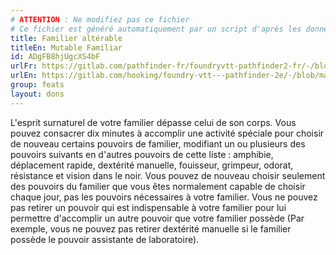 ```yaml
---
# ATTENTION : Ne modifiez pas ce fichier
# Ce fichier est généré automatiquement par un script d'après les données du module Foundry VTT officiel et de sa traduction
title: Familier altérable
titleEn: Mutable Familiar
id: ADgFB8hjUgcXS4bF
urlFr: https://gitlab.com/pathfinder-fr/foundryvtt-pathfinder2-fr/-/blob/master/data/feats/ADgFB8hjUgcXS4bF.htm
urlEn: https://gitlab.com/hooking/foundry-vtt---pathfinder-2e/-/blob/master/packs/data/feats.db/mutable-familiar.json
group: feats
layout: dons
---
```

L'esprit surnaturel de votre familier dépasse celui de son corps. Vous pouvez consacrer dix minutes à accomplir une activité spéciale pour choisir de nouveau certains pouvoirs de familier, modifiant un ou plusieurs des pouvoirs suivants en d'autres pouvoirs de cette liste : amphibie, déplacement rapide, dextérité manuelle, fouisseur, grimpeur, odorat, résistance et vision dans le noir. Vous pouvez de nouveau choisir seulement des pouvoirs du familier que vous êtes normalement capable de choisir chaque jour, pas les pouvoirs nécessaires à  votre familier. Vous ne pouvez pas retirer un pouvoir qui est indispensable à votre familier pour lui permettre d'accomplir un autre pouvoir que votre familier possède (Par exemple, vous ne pouvez pas retirer dextérité manuelle si le familier possède le pouvoir assistante de laboratoire).


